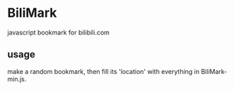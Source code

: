 # BiliMark
javascript bookmark for bilibili.com

## usage
make a random bookmark, then fill its 'location' with everything in BiliMark-min.js.
